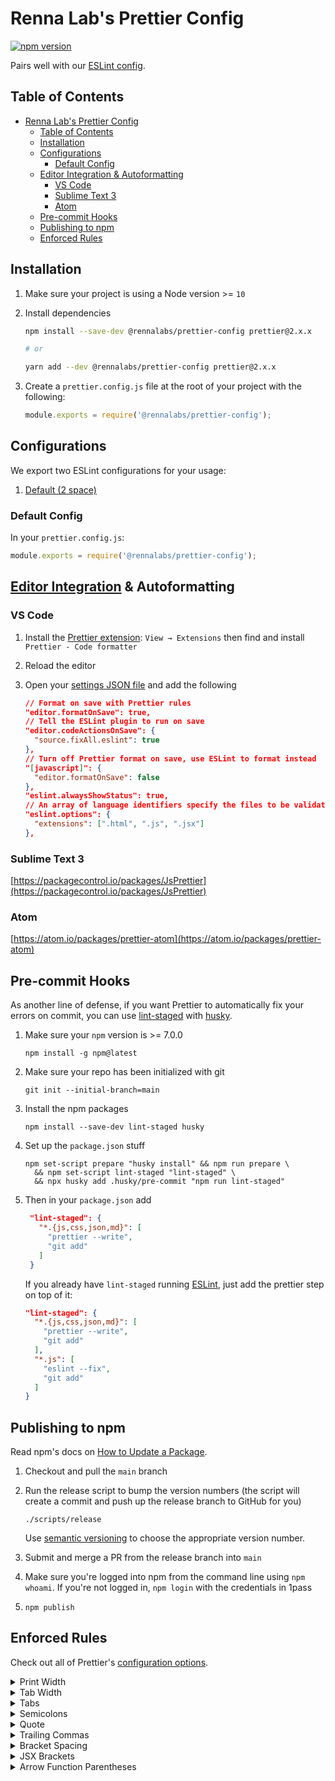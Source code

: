 # Renna Lab's Prettier Config

[![npm version](https://badge.fury.io/js/@rennalabs%2Fprettier-config.svg)](https://badge.fury.io/js/@rennalabs%2Fprettier-config)

Pairs well with our [ESLint config](https://www.npmjs.com/package/@rennalabs/eslint-config).

## Table of Contents

-   [Renna Lab's Prettier Config](#rennalabs-prettier-config)
    -   [Table of Contents](#table-of-contents)
    -   [Installation](#installation)
    -   [Configurations](#configurations)
        -   [Default Config](#default-config)
    -   [Editor Integration & Autoformatting](#editor-integration--autoformatting)
        -   [VS Code](#vs-code)
        -   [Sublime Text 3](#sublime-text-3)
        -   [Atom](#atom)
    -   [Pre-commit Hooks](#pre-commit-hooks)
    -   [Publishing to npm](#publishing-to-npm)
    -   [Enforced Rules](#enforced-rules)

## Installation

1. Make sure your project is using a Node version >= `10`

2. Install dependencies

    ```sh
    npm install --save-dev @rennalabs/prettier-config prettier@2.x.x

    # or

    yarn add --dev @rennalabs/prettier-config prettier@2.x.x
    ```

3. Create a `prettier.config.js` file at the root of your project with the following:

    ```js
    module.exports = require('@rennalabs/prettier-config');
    ```

## Configurations

We export two ESLint configurations for your usage:

1. [Default (2 space)](#default-config)

### Default Config

In your `prettier.config.js`:

```js
module.exports = require('@rennalabs/prettier-config');
```

## [Editor Integration](https://prettier.io/docs/en/editors.html) & Autoformatting

### VS Code

1. Install the [Prettier extension](https://marketplace.visualstudio.com/items?itemName=esbenp.prettier-vscode): `View → Extensions` then find and install `Prettier - Code formatter`
2. Reload the editor
3. Open your [settings JSON file](https://code.visualstudio.com/docs/getstarted/settings#_settings-file-locations) and add the following

    ```json
    // Format on save with Prettier rules
    "editor.formatOnSave": true,
    // Tell the ESLint plugin to run on save
    "editor.codeActionsOnSave": {
      "source.fixAll.eslint": true
    },
    // Turn off Prettier format on save, use ESLint to format instead
    "[javascript]": {
      "editor.formatOnSave": false
    },
    "eslint.alwaysShowStatus": true,
    // An array of language identifiers specify the files to be validated
    "eslint.options": {
      "extensions": [".html", ".js", ".jsx"]
    },
    ```

### Sublime Text 3

[https://packagecontrol.io/packages/JsPrettier](https://packagecontrol.io/packages/JsPrettier)

### Atom

[https://atom.io/packages/prettier-atom](https://atom.io/packages/prettier-atom)

## Pre-commit Hooks

As another line of defense, if you want Prettier to automatically fix your errors on commit, you can use [lint-staged](https://github.com/okonet/lint-staged) with [husky](https://github.com/typicode/husky).

1. Make sure your `npm` version is >= 7.0.0

    ```shell
    npm install -g npm@latest
    ```

2. Make sure your repo has been initialized with git

    ```shell
    git init --initial-branch=main
    ```

3. Install the npm packages

    ```shell
    npm install --save-dev lint-staged husky
    ```

4. Set up the `package.json` stuff

    ```shell
    npm set-script prepare "husky install" && npm run prepare \
      && npm set-script lint-staged "lint-staged" \
      && npx husky add .husky/pre-commit "npm run lint-staged"
    ```

5. Then in your `package.json` add

    ```json
     "lint-staged": {
       "*.{js,css,json,md}": [
         "prettier --write",
         "git add"
       ]
     }
    ```

    If you already have `lint-staged` running [ESLint](https://github.com/Renna-Labs/eslint-config#pre-commit-hook), just add the prettier step on top of it:

    ```json
    "lint-staged": {
      "*.{js,css,json,md}": [
        "prettier --write",
        "git add"
      ],
      "*.js": [
        "eslint --fix",
        "git add"
      ]
    }
    ```

## Publishing to npm

Read npm's docs on [How to Update a Package](https://docs.npmjs.com/getting-started/publishing-npm-packages#how-to-update-a-package).

1. Checkout and pull the `main` branch

2. Run the release script to bump the version numbers (the script will create a commit and push up the release branch to GitHub for you)

    ```shell
    ./scripts/release
    ```

    Use [semantic versioning](https://docs.npmjs.com/about-semantic-versioning/) to choose the appropriate version number.

3. Submit and merge a PR from the release branch into `main`

4. Make sure you're logged into npm from the command line using `npm whoami`. If you're not logged in, `npm login` with the credentials in 1pass

5. `npm publish`

## Enforced Rules

Check out all of Prettier's [configuration options](https://prettier.io/docs/en/options.html).

<details>
  <summary>Print Width</summary>

Line wrap at 100 characters.

</details>

<details>
  <summary>Tab Width</summary>

2 spaces per indentation-level (or 4 spaces if you choose).

</details>

<details>
  <summary>Tabs</summary>

Indent lines with spaces, not tabs.

</details>

<details>
  <summary>Semicolons</summary>

Always print semicolons at the ends of statements.

```js
const greeting = 'hi';
```

</details>

<details>
  <summary>Quote</summary>

Use single quotes instead of double quotes.

```js
const quote = 'single quotes are better';
```

</details>

<details>
  <summary>Trailing Commas</summary>

Use trailing commas wherever possible.

```js
const obj = {
    a: 'hi',
    b: 'hey',
};
```

</details>

<details>
  <summary>Bracket Spacing</summary>

Print spaces between brackets in object literals.

```js
{
    foo: bar;
}
```

</details>

<details>
  <summary>JSX Brackets</summary>

Put the `>` of a multi-line JSX element at the end of the last line instead of being alone on the next line (does not apply to self closing elements).

```jsx
<button className="prettier-class" id="prettier-id" onClick={this.handleClick}>
    Click Here
</button>
```

</details>

<details>
  <summary>Arrow Function Parentheses</summary>

Omit parens when possible.

```js
x => x;
```

</details>
